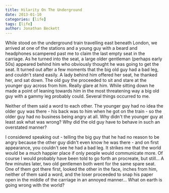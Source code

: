 ```yaml
---
title: Hilarity On The Underground
date: 2013-01-10
categories: [life]
tags: [life]
author: Jonathan Beckett
---
```


While stood on the underground train travelling east beneath London, we arrived at one of the stations and a young guy with a beard and headphones scampered past me to claim the last empty seat in the carriage. As he turned into the seat, a large older gentleman (perhaps early 50s) appeared behind him who obviously thought he was going to get the seat. It turned out after a few moments that the big old guy had a bad leg, and couldn't stand easily. A lady behind him offered her seat, he thanked her, and sat down. The old guy the proceeded to sit and stare at the younger guy across from him. Really glare at him. While sitting down he made a point of leaning towards him in the most threatening way a big old guy with a gammy leg probably could. Several things occurred to me.

Neither of them said a word to each other. The younger guy had no idea the older guy was there - his back was to him when he got on the train - so the older guy had no business being angry at all. Why didn't the younger guy at least ask what was wrong? Why did the old guy have to behave in such an overstated manner?

I considered speaking out - telling the big guy that he had no reason to be angry because the other guy didn't even know he was there - and on first appearance, you couldn't see he had a bad leg. It strikes me that the world would be a much happier place if only people would communicate more. Of course I would probably have been told to go forth an procreate, but still... A few minutes later, two old gentlemen both went for the same spare seat. One of them got there first, looked the other in the face, inches from him, neither of them said a word, and the loser proceeded to snap his paper open in the middle of the carriage in an annoyed manner... What on earth is going wrong with the world?